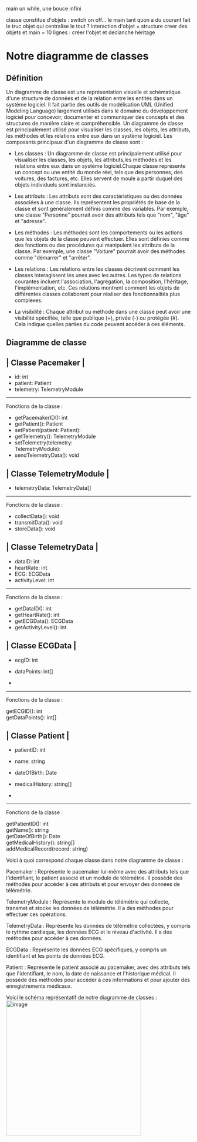 
main un while, une bouce infini

classe constitue d'objets : switch on off...
le main tant quon a du courant fait le truc
objet qui centralise le tout ? 
interaction d'objet = structure
creer des objets
et main = 10 lignes : créer l'objet et declanche 
héritage



Notre diagramme de classes
======================

Définition
-----------

Un diagramme de classe est une représentation visuelle et schématique d'une structure de données et de la relation entre les entités dans un système logiciel. Il fait partie des outils de modélisation UML (Unified Modeling Language) largement utilisés dans le domaine du développement logiciel pour concevoir, documenter et communiquer des concepts et des structures de manière claire et compréhensible.
Un diagramme de classe est principalement utilisé pour visualiser les classes, les objets, les attributs, les méthodes et les relations entre eux dans un système logiciel.
Les composants principaux d'un diagramme de classe sont : 

- Les classes : Un diagramme de classe est principalement utilisé pour visualiser les classes, les objets, les attributs,les méthodes et les relations entre eux dans un système logiciel.Chaque classe représente un concept ou une entité du monde réel, tels que des personnes, des voitures, des factures, etc. Elles servent de moule à partir duquel des objets individuels sont instanciés.

  
- Les attributs : Les attributs sont des caractéristiques ou des données associées à une classe. Ils représentent les propriétés de base de la classe et sont généralement définis comme des variables. Par exemple, une classe "Personne" pourrait avoir des attributs tels que "nom", "âge" et "adresse".


- Les méthodes : Les méthodes sont les comportements ou les actions que les objets de la classe peuvent effectuer. Elles sont définies comme des fonctions ou des procédures qui manipulent les attributs de la classe. Par exemple, une classe "Voiture" pourrait avoir des méthodes comme "démarrer" et "arrêter".


- Les relations : Les relations entre les classes décrivent comment les classes interagissent les unes avec les autres. Les types de relations courantes incluent l'association, l'agrégation, la composition, l'héritage, l'implémentation, etc. Ces relations montrent comment les objets de différentes classes collaborent pour réaliser des fonctionnalités plus complexes.

  
- La visibilité :  Chaque attribut ou méthode dans une classe peut avoir une visibilité spécifiée, telle que publique (+), privée (-) ou protégée (#). Cela indique quelles parties du code peuvent accéder à ces éléments.
  


Diagramme de classe 
--------------------




|          Classe Pacemaker                |
------------------------------------




- id: int                         
- patient: Patient                
- telemetry: TelemetryModule      

--------------------------------

Fonctions de la classe :

 + getPacemakerID(): int           
 + getPatient(): Patient           
 + setPatient(patient: Patient):   
 + getTelemetry(): TelemetryModule 
 + setTelemetry(telemetry:        
 TelemetryModule):                
 + sendTelemetryData(): void      



|           Classe TelemetryModule          |
-------------------------------------


 - telemetryData: TelemetryData[]   

-----------------------------------------
Fonctions de la classe :

+ collectData(): void
+ transmitData(): void            
+ storeData(): void               



|        Classe TelemetryData            |
-------------------------------------


 - dataID: int                     
 - heartRate: int                  
 - ECG: ECGData                    
 - activityLevel: int              

------------------------------------------
Fonctions de la classe :

 + getDataID(): int                
 + getHeartRate(): int             
 + getECGData(): ECGData           
 + getActivityLevel(): int         



|            Classe ECGData                 |
-------------------------------------


 - ecgID: int                      
 - dataPoints: int[]

 - 
-------------------------------------
Fonctions de la classe :


  getECGID(): int                 
  getDataPoints(): int[]          



|           Classe Patient                 |
-------------------------------------



 - patientID: int                  
 - name: string                    
 - dateOfBirth: Date               
 - medicalHistory: string[]

 - 
-------------------------------------
Fonctions de la classe :


getPatientID(): int             
getName(): string               
getDateOfBirth(): Date          
getMedicalHistory(): string[]   
addMedicalRecord(record: string)

Voici à quoi correspond chaque classe dans notre diagramme de classe :

Pacemaker : Représente le pacemaker lui-même avec des attributs tels que l'identifiant, le patient associé et un module de télémétrie. Il possède des méthodes pour accéder à ces attributs et pour envoyer des données de télémétrie.

TelemetryModule : Représente le module de télémétrie qui collecte, transmet et stocke les données de télémétrie. Il a des méthodes pour effectuer ces opérations.

TelemetryData : Représente les données de télémétrie collectées, y compris le rythme cardiaque, les données ECG et le niveau d'activité. Il a des méthodes pour accéder à ces données.

ECGData : Représente les données ECG spécifiques, y compris un identifiant et les points de données ECG.

Patient : Représente le patient associé au pacemaker, avec des attributs tels que l'identifiant, le nom, la date de naissance et l'historique médical. Il possède des méthodes pour accéder à ces informations et pour ajouter des enregistrements médicaux.


Voici le schéma représentatif de notre diagramme de classes :
<img width="368" alt="image" src="https://github.com/mariemonchoix/Genie-Logiciel/assets/147620874/19cc8390-1720-4939-8fc0-c10bc7073594">

